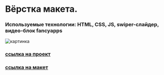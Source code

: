# Вёрстка макета.

### Используемые технологии: HTML, CSS, JS, swiper-слайдер, видео-блок fancyapps

<image src="./img.png" alt="картинка">

### [ссылка на проект](https://den10004.github.io/Superlux/)
### [ссылка на макет](https://www.figma.com/file/2jJirlyQ8Cb3094ysLhD7K/Superlux_Shop-for-HTML-Practice?type=design&node-id=0-1&mode=design&t=hTrmwzJMCeM5XOFO-0)

